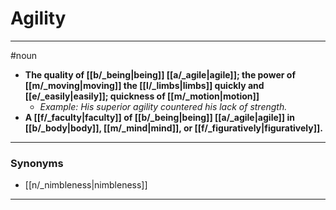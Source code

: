 # Agility
---
#noun
- **The quality of [[b/_being|being]] [[a/_agile|agile]]; the power of [[m/_moving|moving]] the [[l/_limbs|limbs]] quickly and [[e/_easily|easily]]; quickness of [[m/_motion|motion]]**
	- _Example: His superior agility countered his lack of strength._
- **A [[f/_faculty|faculty]] of [[b/_being|being]] [[a/_agile|agile]] in [[b/_body|body]], [[m/_mind|mind]], or [[f/_figuratively|figuratively]].**
---
### Synonyms
- [[n/_nimbleness|nimbleness]]
---
